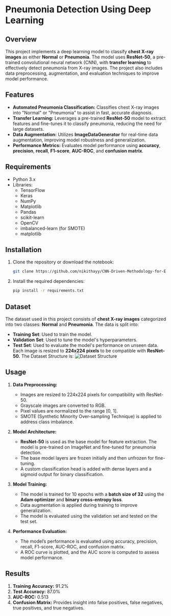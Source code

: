 # Pneumonia Detection Using Deep Learning

## Overview
This project implements a deep learning model to classify **chest X-ray images** as either **Normal** or **Pneumonia**. The model uses **ResNet-50**, a pre-trained convolutional neural network (CNN), with **transfer learning** to effectively detect pneumonia from X-ray images. The project also includes data preprocessing, augmentation, and evaluation techniques to improve model performance.

## Features
- **Automated Pneumonia Classification:** Classifies chest X-ray images into "Normal" or "Pneumonia" to assist in fast, accurate diagnosis.
- **Transfer Learning:** Leverages a pre-trained **ResNet-50** model to extract features and fine-tunes it to classify pneumonia, reducing the need for large datasets.
- **Data Augmentation:** Utilizes **ImageDataGenerator** for real-time data augmentation, improving model robustness and generalization.
- **Performance Metrics:** Evaluates model performance using **accuracy**, **precision**, **recall**, **F1-score**, **AUC-ROC**, and **confusion matrix**.

## Requirements
- Python 3.x
- Libraries:
  - TensorFlow
  - Keras
  - NumPy
  - Matplotlib
  - Pandas
  - scikit-learn
  - OpenCV
  - imbalanced-learn (for SMOTE)
  - matplotlib

## Installation
1. Clone the repository or download the notebook:
   ```bash
   git clone https://github.com/nikithayy/CNN-Driven-Methodology-for-Efficient-Pneumonia-Detection.git
2. Install the required dependencies:
   ```bash
   pip install -r requirements.txt

## Dataset
The dataset used in this project consists of **chest X-ray images** categorized into two classes: **Normal** and **Pneumonia**. The data is split into:
- **Training Set**: Used to train the model.
- **Validation Set**: Used to tune the model's hyperparameters.
- **Test Set**: Used to evaluate the model's performance on unseen data.
Each image is resized to **224x224 pixels** to be compatible with **ResNet-50.**
The Dataset Structure is:
![Dataset Structure](Dataset_Structure.png)

## Usage

1. **Data Preprocessing:**
   - Images are resized to 224x224 pixels for compatibility with ResNet-50.
   - Grayscale images are converted to RGB.
   - Pixel values are normalized to the range [0, 1].
   - SMOTE (Synthetic Minority Over-sampling Technique) is applied to address class imbalance.

2. **Model Architecture:**
   - **ResNet-50** is used as the base model for feature extraction. The model is pre-trained on ImageNet and fine-tuned for pneumonia detection.
   - The base model layers are frozen initially and then unfrozen for fine-tuning.
   - A custom classification head is added with dense layers and a sigmoid output for binary classification.

3. **Model Training:**
   - The model is trained for 10 epochs with a **batch size of 32** using the **Adam optimizer** and **binary cross-entropy loss**.
   - Data augmentation is applied during training to improve generalization.
   - The model is evaluated using the validation set and tested on the test set.

4. **Performance Evaluation:**
   - The model’s performance is evaluated using accuracy, precision, recall, F1-score, AUC-ROC, and confusion matrix.
   - A ROC curve is plotted, and the AUC score is computed to assess model performance.

## Results

1. **Training Accuracy:** 91.2%
2. **Test Accuracy:** 87.0%
3. **AUC-ROC:** 0.513
4. **Confusion Matrix:** Provides insight into false positives, false negatives, true positives, and true negatives.

